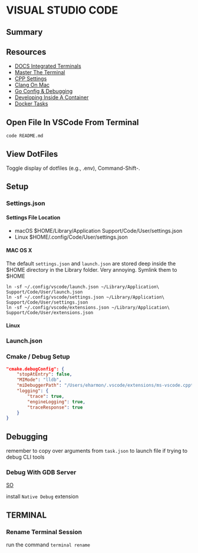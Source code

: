 # VISUAL STUDIO CODE

## Summary

## Resources

- [DOCS Integrated Terminals](https://code.visualstudio.com/docs/editor/integrated-terminal)
- [Master The Terminal](https://www.growingwiththeweb.com/2017/03/mastering-vscodes-terminal.html)
- [CPP Settings](https://code.visualstudio.com/docs/cpp/customize-default-settings-cpp)
- [Clang On Mac](https://code.visualstudio.com/docs/cpp/config-clang-mac#_configure-the-compiler-path)
- [Go Config & Debugging](https://github.com/Microsoft/vscode-go/wiki/Debugging-Go-code-using-VS-Code)
- [Developing Inside A Container](https://code.visualstudio.com/docs/remote/containers-advanced)
- [Docker Tasks](https://code.visualstudio.com/docs/containers/reference)

## Open File In VSCode From Terminal

```console
code README.md
```

## View DotFiles

Toggle display of dotfiles (e.g., .env), Command-Shift-.

## Setup

### Settings.json

#### Settings File Location

- macOS \$HOME/Library/Application Support/Code/User/settings.json
- Linux \$HOME/.config/Code/User/settings.json

#### MAC OS X

The default `settings.json` and `launch.json` are stored deep inside the $HOME
directory in the Library folder. Very annoying. Symlink them to $HOME

```console
ln -sf ~/.config/vscode/launch.json ~/Library/Application\ Support/Code/User/launch.json
ln -sf ~/.config/vscode/settings.json ~/Library/Application\ Support/Code/User/settings.json
ln -sf ~/.config/vscode/extensions.json ~/Library/Application\ Support/Code/User/extensions.json
```

#### Linux

### Launch.json

### Cmake / Debug Setup

```json
"cmake.debugConfig": {
    "stopAtEntry": false,
    "MIMode": "lldb",
    "miDebuggerPath": "/Users/eharmon/.vscode/extensions/ms-vscode.cpptools-0.26.0/debugAdapters/lldb/bin/lldb-mi",
    "logging": {
        "trace": true,
        "engineLogging": true,
        "traceResponse": true
    }
}
```

## Debugging

remember to copy over arguments from `task.json` to launch file if trying to
debug CLI tools

### Debug With GDB Server

[SO](https://stackoverflow.com/questions/53519668/how-to-attach-to-remote-gdb-with-vscode)

install `Native Debug` extension

## TERMINAL

### Rename Terminal Session

run the command `terminal rename`
